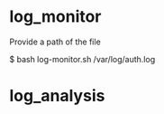 # log_monitor 
Provide a path of the file 

$ bash log-monitor.sh /var/log/auth.log

# log_analysis
